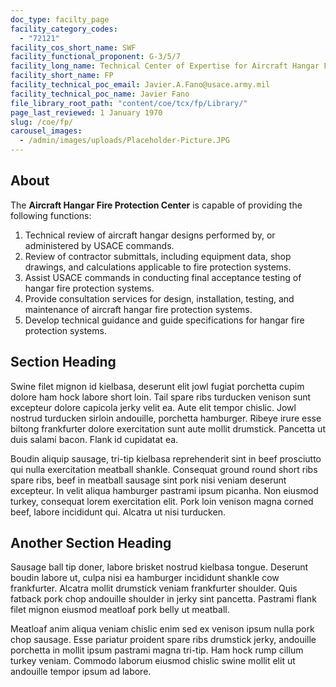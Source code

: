 ```yaml
---
doc_type: facilty_page
facility_category_codes:
  - "72121"
facility_cos_short_name: SWF
facility_functional_proponent: G-3/5/7
facility_long_name: Technical Center of Expertise for Aircraft Hangar Fire Protection
facility_short_name: FP
facility_technical_poc_email: Javier.A.Fano@usace.army.mil
facility_technical_poc_name: Javier Fano
file_library_root_path: "content/coe/tcx/fp/Library/"
page_last_reviewed: 1 January 1970
slug: /coe/fp/
carousel_images:
  - /admin/images/uploads/Placeholder-Picture.JPG
---
```


## About

The **Aircraft Hangar Fire Protection Center** is capable of providing the following functions:
 1. Technical review of aircraft hangar designs performed by, or administered by USACE commands.
 2. Review of contractor submittals, including equipment data, shop drawings, and calculations applicable to fire protection systems.
 3. Assist USACE commands in conducting final acceptance testing of hangar fire protection systems.
 4. Provide consultation services for design, installation, testing, and maintenance of aircraft hangar fire protection systems.
 5. Develop technical guidance and guide specifications for hangar fire protection systems.

## Section Heading

Swine filet mignon id kielbasa, deserunt elit jowl fugiat porchetta cupim dolore ham hock labore short loin. Tail spare ribs turducken venison sunt excepteur dolore capicola jerky velit ea. Aute elit tempor chislic. Jowl nostrud turducken sirloin andouille, porchetta hamburger. Ribeye irure esse biltong frankfurter dolore exercitation sunt aute mollit drumstick. Pancetta ut duis salami bacon. Flank id cupidatat ea.

Boudin aliquip sausage, tri-tip kielbasa reprehenderit sint in beef prosciutto qui nulla exercitation meatball shankle. Consequat ground round short ribs spare ribs, beef in meatball sausage sint pork nisi veniam deserunt excepteur. In velit aliqua hamburger pastrami ipsum picanha. Non eiusmod turkey, consequat lorem exercitation elit. Pork loin venison magna corned beef, labore incididunt qui. Alcatra ut nisi turducken.

## Another Section Heading

Sausage ball tip doner, labore brisket nostrud kielbasa tongue. Deserunt boudin labore ut, culpa nisi ea hamburger incididunt shankle cow frankfurter. Alcatra mollit drumstick veniam frankfurter shoulder. Quis fatback pork chop andouille shoulder in jerky sint pancetta. Pastrami flank filet mignon eiusmod meatloaf pork belly ut meatball.

Meatloaf anim aliqua veniam chislic enim sed ex venison ipsum nulla pork chop sausage. Esse pariatur proident spare ribs drumstick jerky, andouille porchetta in mollit ipsum pastrami magna tri-tip. Ham hock rump cillum turkey veniam. Commodo laborum eiusmod chislic swine mollit elit ut andouille tempor ipsum ad labore.
